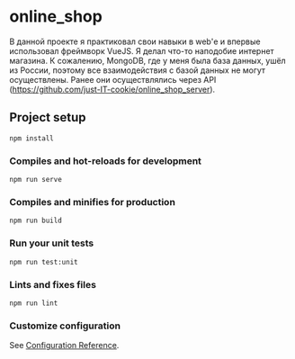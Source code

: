 # online_shop
В данной проекте я практиковал свои навыки в web'е и впервые использовал фреймворк VueJS. Я делал что-то наподобие интернет магазина. К сожалению, MongoDB, где у меня была база данных, ушёл из России, поэтому все взаимодействия с базой данных не могут осуществлены. Ранее они осуществлялись через API (https://github.com/just-IT-cookie/online_shop_server).
## Project setup
```
npm install
```

### Compiles and hot-reloads for development
```
npm run serve
```

### Compiles and minifies for production
```
npm run build
```

### Run your unit tests
```
npm run test:unit
```

### Lints and fixes files
```
npm run lint
```

### Customize configuration
See [Configuration Reference](https://cli.vuejs.org/config/).
